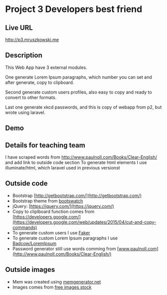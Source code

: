 
# Project 3 Developers best friend

## Live URL
<http://p3.mruszkowski.me>

## Description
This Web App have 3 external modules. 

One generate Lorem Ipsum paragraphs, which number you can set and after generate, copy to clipboard.

Second generate custom users profiles, also easy to copy and ready to convert to other formats.

Last one generate xkcd passwords, and this is copy of webapp from p2, but wrote using laravel.

## Demo


## Details for teaching team

I have scraped words from http://www.paulnoll.com/Books/Clear-English/ and add link to outside code section
To generate html elements I use illuminate/html, which laravel used in previous versionst

## Outside code
* Bootstrap [http://getbootstrap.com/](http://getbootstrap.com/)
* Bootstrap theme from [bootswatch](http://bootswatch.com/sandstone/)
* jQuery: [https://jquery.com/](https://jquery.com/)
* Copy to cliplboard function comes from [https://developers.google.com/](https://developers.google.com/web/updates/2015/04/cut-and-copy-commands)
* To generate custom users I use [Faker](https://github.com/fzaninotto/Faker)
* To generate custom Lorem Ipsum paragraphs I use [Badcow/LoremIpsum](https://github.com/Badcow/LoremIpsum)
* Password generator still use words comming from [www.paulnoll.com](http://www.paulnoll.com/Books/Clear-English/)

## Outside images
* Mem was created using [memgenerator.net](http://memegenerator.net/)
* Images comes from [free images stock](https://www.pexels.com/)